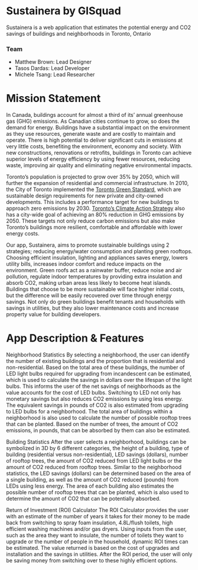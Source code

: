 # Sustainera by GISquad
Sustainera is a web application that estimates the potential energy and CO2 savings of buildings and neighborhoods in Toronto, Ontario

### Team
* Matthew Brown: Lead Designer
* Tasos Dardas: Lead Developer
* Michele Tsang: Lead Researcher 

# Mission Statement

In Canada, buildings account for almost a third of its’ annual greenhouse gas (GHG) emissions. As Canadian cities continue to grow, so does the demand for energy. Buildings have a substantial impact on the environment as they use resources, generate waste and are costly to maintain and operate. There is high potential to deliver significant cuts in emissions at very little costs, benefiting the environment, economy and society. With new constructions, renovations or retrofits, buildings in Toronto can achieve superior levels of energy efficiency by using fewer resources, reducing waste, improving air quality and eliminating negative environmental impacts. 

Toronto’s population is projected to grow over 35% by 2050, which will further the expansion of residential and commercial infrastructure. In 2010, the City of Toronto implemented the [Toronto Green Standard](https://www.toronto.ca/city-government/planning-development/official-plan-guidelines/toronto-green-standard/toronto-green-standard-overview/), which are sustainable design requirements for new private and city-owned developments. This includes a performance target for new buildings to approach zero emissions by 2030. [Toronto’s Climate Action Strategy](https://www.toronto.ca/wp-content/uploads/2017/11/91f6-TransformTO-Modelling-Torontos-Low-Carbon-Future-Results-of-Modelling-Gr....pdf) also has a city-wide goal of achieving an 80% reduction in GHG emissions by 2050. These targets not only reduce carbon emissions but also make Toronto’s buildings more resilient, comfortable and affordable with lower energy costs.
 
Our app, Sustainera, aims to promote sustainable buildings using 2 strategies; reducing energy/water consumption and planting green rooftops. Choosing efficient insulation, lighting and appliances saves energy, lowers utility bills, increases indoor comfort and reduce impacts on the environment. Green roofs act as a rainwater buffer, reduce noise and air pollution, regulate indoor temperatures by providing extra insulation and absorb CO2, making urban areas less likely to become heat islands. Buildings that choose to be more sustainable will face higher initial costs, but the difference will be easily recovered over time through energy savings. Not only do green buildings benefit tenants and households with savings in utilities, but they also lower maintenance costs and increase property value for building developers.  

# App Description & Features
Neighborhood Statistics
By selecting a neighborhood, the user can identify the number of existing buildings and the proportion that is residential and non-residential. Based on the total area of these buildings, the number of LED light bulbs required for upgrading from incandescent can be estimated, which is used to calculate the savings in dollars over the lifespan of the light bulbs. This informs the user of the net savings of neighborhoods as the value accounts for the cost of LED bulbs. Switching to LED not only has monetary savings but also reduces CO2 emissions by using less energy. The equivalent savings in pounds of CO2 is also estimated from upgrading to LED bulbs for a neighborhood. The total area of buildings within a neighborhood is also used to calculate the number of possible rooftop trees that can be planted. Based on the number of trees, the amount of CO2 emissions, in pounds, that can be absorbed by them can also be estimated. 

Building Statistics
After the user selects a neighborhood, buildings can be symbolized in 3D by 6 different categories, the height of a building, type of building (residential versus non-residential), LED savings (dollars), number of rooftop trees, the amount of CO2 reduced from LED light bulbs or the amount of CO2 reduced from rooftop trees. Similar to the neighborhood statistics, the LED savings (dollars) can be determined based on the area of a single building, as well as the amount of CO2 reduced (pounds) from LEDs using less energy. The area of each building also estimates the possible number of rooftop trees that can be planted, which is also used to determine the amount of CO2 that can be potentially absorbed.


Return of Investment (ROI) Calculator 
The ROI Calculator provides the user with an estimate of the number of years it takes for their money to be made back from switching to spray foam insulation, 4.8L/flush toilets, high efficient washing machines and/or gas dryers. Using inputs from the user, such as the area they want to insulate, the number of toilets they want to upgrade or the number of people in the household, dynamic ROI times can be estimated. The value returned is based on the cost of upgrades and installation and the savings in utilities. After the ROI period, the user will only be saving money from switching over to these highly efficient options. 
